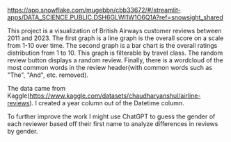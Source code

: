 https://app.snowflake.com/mugebbn/cbb33672/#/streamlit-apps/DATA_SCIENCE.PUBLIC.DSH6GLWI1W1O6Q1A?ref=snowsight_shared

This project is a visualization of British Airways customer reviews between 2011 and 2023. The first graph is a line graph is the overall score on a scale from 1-10 over time. The second graph is a bar chart is the overall ratings distribution from 1 to 10. This graph is filterable by travel class. The random review button displays a random review. Finally, there is a wordcloud of the most common words in the review header(with common words such as "The", "And", etc. removed).

The data came from Kaggle(https://www.kaggle.com/datasets/chaudharyanshul/airline-reviews). I created a year column out of the Datetime column.

To further improve the work I might use ChatGPT to guess the gender of each reviewer based off their first name to analyze differences in reviews by gender. 